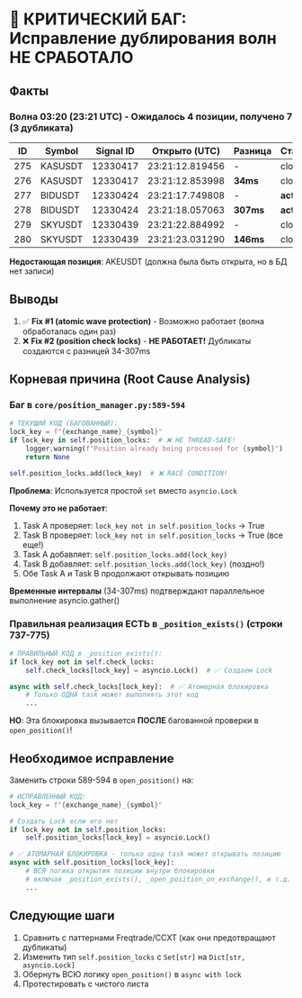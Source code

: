 # 🚨 КРИТИЧЕСКИЙ БАГ: Исправление дублирования волн НЕ СРАБОТАЛО

## Факты

### Волна 03:20 (23:21 UTC) - Ожидалось 4 позиции, получено 7 (3 дубликата)

| ID  | Symbol  | Signal ID | Открыто (UTC)       | Разница | Статус  | Exit Reason  |
|-----|---------|-----------|---------------------|---------|---------|--------------|
| 275 | KASUSDT | 12330417  | 23:21:12.819456     | -       | closed  | sync_cleanup |
| 276 | KASUSDT | 12330417  | 23:21:12.853998     | **34ms** | closed  | sync_cleanup |
| 277 | BIDUSDT | 12330424  | 23:21:17.749808     | -       | **active** | -         |
| 278 | BIDUSDT | 12330424  | 23:21:18.057063     | **307ms** | **active** | -       |
| 279 | SKYUSDT | 12330439  | 23:21:22.884992     | -       | closed  | sync_cleanup |
| 280 | SKYUSDT | 12330439  | 23:21:23.031290     | **146ms** | closed  | sync_cleanup |

**Недостающая позиция**: AKEUSDT (должна была быть открыта, но в БД нет записи)

## Выводы

1. ✅ **Fix #1 (atomic wave protection)** - Возможно работает (волна обработалась один раз)
2. ❌ **Fix #2 (position check locks)** - **НЕ РАБОТАЕТ!** Дубликаты создаются с разницей 34-307ms

## Корневая причина (Root Cause Analysis)

### Баг в `core/position_manager.py:589-594`

```python
# ТЕКУЩИЙ КОД (БАГОВАННЫЙ):
lock_key = f"{exchange_name}_{symbol}"
if lock_key in self.position_locks:  # ❌ НЕ THREAD-SAFE!
    logger.warning(f"Position already being processed for {symbol}")
    return None

self.position_locks.add(lock_key)  # ❌ RACE CONDITION!
```

**Проблема**: Используется простой `set` вместо `asyncio.Lock`

**Почему это не работает**:
1. Task A проверяет: `lock_key not in self.position_locks` → True
2. Task B проверяет: `lock_key not in self.position_locks` → True (все еще!)
3. Task A добавляет: `self.position_locks.add(lock_key)`
4. Task B добавляет: `self.position_locks.add(lock_key)` (поздно!)
5. Обе Task A и Task B продолжают открывать позицию

**Временные интервалы** (34-307ms) подтверждают параллельное выполнение asyncio.gather()

### Правильная реализация ЕСТЬ в `_position_exists()` (строки 737-775)

```python
# ПРАВИЛЬНЫЙ КОД в _position_exists():
if lock_key not in self.check_locks:
    self.check_locks[lock_key] = asyncio.Lock()  # ✅ Создаем Lock

async with self.check_locks[lock_key]:  # ✅ Атомарная блокировка
    # Только ОДНА task может выполнять этот код
    ...
```

**НО**: Эта блокировка вызывается **ПОСЛЕ** багованной проверки в `open_position()`!

## Необходимое исправление

Заменить строки 589-594 в `open_position()` на:

```python
# ИСПРАВЛЕННЫЙ КОД:
lock_key = f"{exchange_name}_{symbol}"

# Создать Lock если его нет
if lock_key not in self.position_locks:
    self.position_locks[lock_key] = asyncio.Lock()

# ✅ АТОМАРНАЯ БЛОКИРОВКА - только одна task может открывать позицию
async with self.position_locks[lock_key]:
    # ВСЯ логика открытия позиции внутри блокировки
    # включая _position_exists(), _open_position_on_exchange(), и т.д.
    ...
```

## Следующие шаги

1. Сравнить с паттернами Freqtrade/CCXT (как они предотвращают дубликаты)
2. Изменить тип `self.position_locks` с `Set[str]` на `Dict[str, asyncio.Lock]`
3. Обернуть ВСЮ логику `open_position()` в `async with lock`
4. Протестировать с чистого листа
